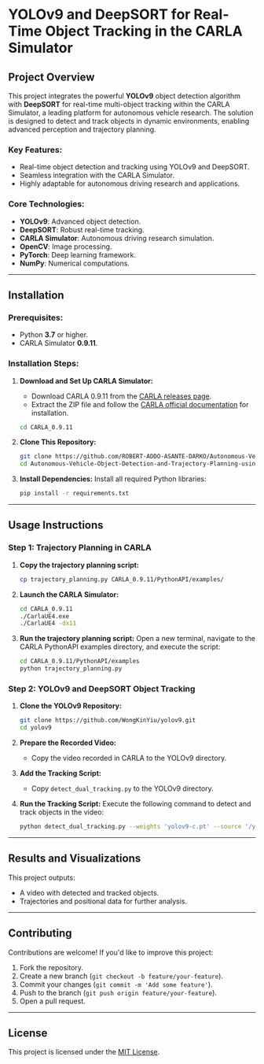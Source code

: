 # YOLOv9 and DeepSORT for Real-Time Object Tracking in the CARLA Simulator

## Project Overview

This project integrates the powerful **YOLOv9** object detection algorithm with **DeepSORT** for real-time multi-object tracking within the CARLA Simulator, a leading platform for autonomous vehicle research. The solution is designed to detect and track objects in dynamic environments, enabling advanced perception and trajectory planning.

### Key Features:
- Real-time object detection and tracking using YOLOv9 and DeepSORT.
- Seamless integration with the CARLA Simulator.
- Highly adaptable for autonomous driving research and applications.

### Core Technologies:
- **YOLOv9**: Advanced object detection.
- **DeepSORT**: Robust real-time tracking.
- **CARLA Simulator**: Autonomous driving research simulation.
- **OpenCV**: Image processing.
- **PyTorch**: Deep learning framework.
- **NumPy**: Numerical computations.

---

## Installation

### Prerequisites:
- Python **3.7** or higher.
- CARLA Simulator **0.9.11**.

### Installation Steps:

1. **Download and Set Up CARLA Simulator:**
   - Download CARLA 0.9.11 from the [CARLA releases page](https://github.com/carla-simulator/carla/releases).
   - Extract the ZIP file and follow the [CARLA official documentation](https://carla.readthedocs.io/) for installation.
     
   ```bash
   cd CARLA_0.9.11
   ```

2. **Clone This Repository:**
   ```bash
   git clone https://github.com/ROBERT-ADDO-ASANTE-DARKO/Autonomous-Vehicle-Object-Detection-and-Trajectory-Planning-using-YOLOv3-and-CARLA-Simulator.git
   cd Autonomous-Vehicle-Object-Detection-and-Trajectory-Planning-using-YOLOv3-and-CARLA-Simulator
   ```

3. **Install Dependencies:**
   Install all required Python libraries:
   ```bash
   pip install -r requirements.txt
   ```

---

## Usage Instructions

### Step 1: Trajectory Planning in CARLA

1. **Copy the trajectory planning script:**
   ```bash
   cp trajectory_planning.py CARLA_0.9.11/PythonAPI/examples/
   ```

2. **Launch the CARLA Simulator:**
   ```bash
   cd CARLA_0.9.11
   ./CarlaUE4.exe
   ./CarlaUE4 -dx11
   ```

3. **Run the trajectory planning script:**
   Open a new terminal, navigate to the CARLA PythonAPI examples directory, and execute the script:
   ```bash
   cd CARLA_0.9.11/PythonAPI/examples
   python trajectory_planning.py
   ```

### Step 2: YOLOv9 and DeepSORT Object Tracking

1. **Clone the YOLOv9 Repository:**
   ```bash
   git clone https://github.com/WongKinYiu/yolov9.git
   cd yolov9
   ```

2. **Prepare the Recorded Video:**
   - Copy the video recorded in CARLA to the YOLOv9 directory.

3. **Add the Tracking Script:**
   - Copy `detect_dual_tracking.py` to the YOLOv9 directory.

4. **Run the Tracking Script:**
   Execute the following command to detect and track objects in the video:
   ```bash
   python detect_dual_tracking.py --weights 'yolov9-c.pt' --source '/yolov9/video.mp4' --device 'cpu'
   ```

---

## Results and Visualizations

This project outputs:
- A video with detected and tracked objects.
- Trajectories and positional data for further analysis.

---

## Contributing

Contributions are welcome! If you'd like to improve this project:
1. Fork the repository.
2. Create a new branch (`git checkout -b feature/your-feature`).
3. Commit your changes (`git commit -m 'Add some feature'`).
4. Push to the branch (`git push origin feature/your-feature`).
5. Open a pull request.

---

## License

This project is licensed under the [MIT License](LICENSE).
